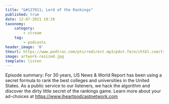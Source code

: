 ```yaml
---
title: "&#127911; Lord of the Rankings"
published: true
date: 12-07-2021 19:19
taxonomy:
    category:
        - stream
    tag:
        - podcasts
header_image: '0'
theurl: https://www.podtrac.com/pts/redirect.mp3/pdst.fm/e/chtbl.com/track/39E17/traffic.megaphone.fm/HSW5483532118.mp3?updated=1624917904
image: artwork-resized.jpg
template: listen
--- 
```

Episode summary: For 30 years, US News & World Report has been using a secret formula to rank the best colleges and universities in the United States. As a public service to our listeners, we hack the algorithm and discover the dirty little secret of the rankings game. Learn more about your ad-choices at https://www.iheartpodcastnetwork.com
